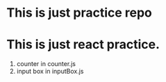# This is just practice repo
# This is just react practice.

1. counter in counter.js
2. input box in inputBox.js
